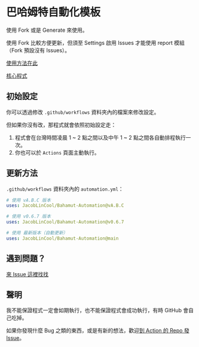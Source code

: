 # 巴哈姆特自動化模板
使用 Fork 或是 Generate 來使用。

使用 Fork 比較方便更新，但須至 Settings 啟用 Issues 才能使用 report 模組（Fork 預設沒有 Issues）。

[使用方法在此](https://github.com/marketplace/actions/bahamut-automation#使用方法)

[核心程式](https://github.com/JacobLinCool/Bahamut-Automation)

## 初始設定
你可以透過修改 `.github/workflows` 資料夾內的檔案來修改設定。

但如果你沒有改，那程式就會依照初始設定走：

1. 程式會在台灣時間凌晨 1 ~ 2 點之間以及中午 1 ~ 2 點之間各自動排程執行一次。
2. 你也可以於 `Actions` 頁面主動執行。

## 更新方法
`.github/workflows` 資料夾內的 `automation.yml`：

```yaml
# 使用 vA.B.C 版本
uses: JacobLinCool/Bahamut-Automation@vA.B.C

# 使用 v0.6.7 版本
uses: JacobLinCool/Bahamut-Automation@v0.6.7

# 使用 最新版本（自動更新）
uses: JacobLinCool/Bahamut-Automation@main
```


## 遇到問題？
[來 Issue 這裡找找](https://github.com/JacobLinCool/Bahamut-Automation/issues)

## 聲明
我不能保證程式一定會如期執行，也不能保證程式會成功執行，有時 GitHub 會自己吃掉。

如果你發現什麼 Bug 之類的東西，或是有新的想法，歡迎[到 Action 的 Repo 發 Issue](https://github.com/JacobLinCool/Bahamut-Automation/issues)。
